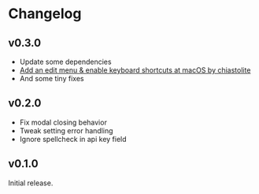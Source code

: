 # Changelog
## v0.3.0
- Update some dependencies
- [Add an edit menu & enable keyboard shortcuts at macOS by chiastolite](https://github.com/unasuke/deplore/pull/10)
- And some tiny fixes

## v0.2.0
- Fix modal closing behavior
- Tweak setting error handling
- Ignore spellcheck in api key field

## v0.1.0
Initial release.
